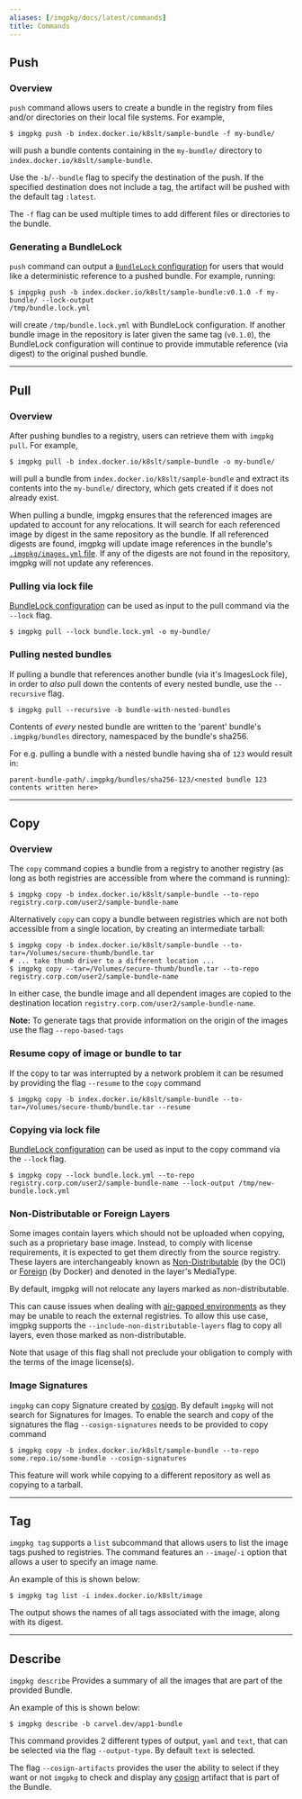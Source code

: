 ```yaml
---
aliases: [/imgpkg/docs/latest/commands]
title: Commands
---
```


## Push

### Overview

`push` command allows users to create a bundle in the registry from files and/or directories on their local file systems. For example,

```bash-plain
$ imgpkg push -b index.docker.io/k8slt/sample-bundle -f my-bundle/
```

will push a bundle contents containing in the `my-bundle/` directory to `index.docker.io/k8slt/sample-bundle`.

Use the `-b`/`--bundle` flag to specify the destination of the push. If the specified destination does not include a tag, the artifact will be pushed with the default tag `:latest`.

The `-f` flag can be used multiple times to add different files or directories to the bundle.

### Generating a BundleLock

`push` command can output a [`BundleLock` configuration](resources.md#bundlelock-configuration) for users that would like a deterministic reference to a pushed bundle. For example, running:

```bash-plain
$ impgpkg push -b index.docker.io/k8slt/sample-bundle:v0.1.0 -f my-bundle/ --lock-output
/tmp/bundle.lock.yml
```

will create `/tmp/bundle.lock.yml` with BundleLock configuration. If another bundle image in the repository is later given the same tag (`v0.1.0`), the BundleLock configuration will continue to provide immutable reference (via digest) to the original pushed bundle.

---
## Pull

### Overview

After pushing bundles to a registry, users can retrieve them with `imgpkg pull`. For example,

```bash-plain
$ imgpkg pull -b index.docker.io/k8slt/sample-bundle -o my-bundle/
```

will pull a bundle from `index.docker.io/k8slt/sample-bundle` and extract its contents into the `my-bundle/` directory, which gets created if it does not already exist.

When pulling a bundle, imgpkg ensures that the referenced images are updated to account for any relocations. It will search for each referenced image by digest in the same repository as the bundle. If all referenced digests are found, imgpkg will update image references in the bundle's [`.imgpkg/images.yml` file](resources.md#imgpkg-directory). If any of the digests are not found in the repository, imgpkg will not update any references.

### Pulling via lock file

[BundleLock configuration](resources.md#bundlelock-configuration) can be used as input to the pull command via the `--lock` flag.

```bash-plain
$ imgpkg pull --lock bundle.lock.yml -o my-bundle/
```

### Pulling nested bundles

If pulling a bundle that references another bundle (via it's ImagesLock file), in order to *also* pull down the contents of every nested bundle, use the `--recursive` flag.  

```bash-plain
$ imgpkg pull --recursive -b bundle-with-nested-bundles
```

Contents of *every* nested bundle are written to the 'parent' bundle's `.imgpkg/bundles` directory, namespaced by the bundle's sha256.

For e.g. pulling a bundle with a nested bundle having sha of `123` would result in:
```
parent-bundle-path/.imgpkg/bundles/sha256-123/<nested bundle 123 contents written here>
```

---
## Copy

### Overview

The `copy` command copies a bundle from a registry to another registry (as long as both registries are accessible from where the command is running):

```bash-plain
$ imgpkg copy -b index.docker.io/k8slt/sample-bundle --to-repo registry.corp.com/user2/sample-bundle-name
```

Alternatively `copy` can copy a bundle between registries which are not both accessible from a single location, by creating an intermediate tarball:

```bash-plain
$ imgpkg copy -b index.docker.io/k8slt/sample-bundle --to-tar=/Volumes/secure-thumb/bundle.tar
# ... take thumb driver to a different location ...
$ imgpkg copy --tar=/Volumes/secure-thumb/bundle.tar --to-repo registry.corp.com/user2/sample-bundle-name
```

In either case, the bundle image and all dependent images are copied to the destination location `registry.corp.com/user2/sample-bundle-name`.

**Note:** To generate tags that provide information on the origin of the images use the flag `--repo-based-tags`


### Resume copy of image or bundle to tar

If the copy to tar was interrupted by a network problem it can be resumed by providing the flag `--resume` to the `copy` command

```bash-plain
$ imgpkg copy -b index.docker.io/k8slt/sample-bundle --to-tar=/Volumes/secure-thumb/bundle.tar --resume
```

### Copying via lock file

[BundleLock configuration](resources.md#bundlelock-configuration) can be used as input to the copy command via the `--lock` flag.

```bash-plain
$ imgpkg copy --lock bundle.lock.yml --to-repo registry.corp.com/user2/sample-bundle-name --lock-output /tmp/new-bundle.lock.yml
```

### Non-Distributable or Foreign Layers

Some images contain layers which should not be uploaded when copying, such as a proprietary base image.
Instead, to comply with license requirements, it is expected to get them directly from the source registry.
These layers are interchangeably known as
[Non-Distributable](https://github.com/opencontainers/image-spec/blob/79b036d80240ae530a8de15e1d21c7ab9292c693/layer.md#non-distributable-layers)
(by the OCI) or
[Foreign](https://docs.docker.com/registry/spec/manifest-v2-2/) (by Docker) and denoted in the layer's MediaType.

By default, imgpkg will not relocate any layers marked as non-distributable.

This can cause issues when dealing with [air-gapped environments](air-gapped-workflow.md) as they may be unable to reach the external registries.
To allow this use case, imgpkg supports the `--include-non-distributable-layers` flag to copy all layers, even those marked as non-distributable.

Note that usage of this flag shall not preclude your obligation to comply with the terms of the image license(s).

### Image Signatures

`imgpkg` can copy Signature created by [cosign](https://github.com/sigstore/cosign). By
default `imgpkg` will not search for Signatures for Images. To enable the search and copy of the signatures the
flag `--cosign-signatures` needs to be provided to copy command

```bash-plain
$ imgpkg copy -b index.docker.io/k8slt/sample-bundle --to-repo some.repo.io/some-bundle --cosign-signatures
```

This feature will work while copying to a different repository as well as copying to a tarball.

---

## Tag

`imgpkg tag` supports a `list` subcommand that allows users to list the image tags pushed to registries. The command features an `--image`/`-i` option that allows a user to specify an image name. 

An example of this is shown below:

```bash-plain
$ imgpkg tag list -i index.docker.io/k8slt/image
```

The output shows the names of all tags associated with the image, along with its digest.

---

## Describe

`imgpkg describe` Provides a summary of all the images that are part of the provided Bundle.

An example of this is shown below:

```bash-plain
$ imgpkg describe -b carvel.dev/app1-bundle
```

This command provides 2 different types of output, `yaml` and `text`, that can be selected via the flag `--output-type`.
By default `text` is selected.

The flag `--cosign-artifacts` provides the user the ability to select if they want or not `imgpkg` to check and display
any [cosign](https://github.com/sigstore/cosign) artifact that is part of the Bundle.
